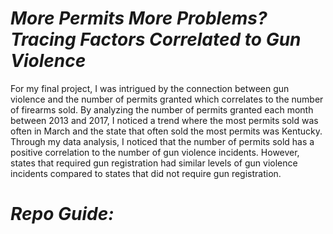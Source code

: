 # *More Permits More Problems? Tracing Factors Correlated to Gun Violence*

For my final project, I was intrigued by the connection between gun violence and the number of permits granted which correlates to the number of firearms sold. By analyzing the number of permits granted each month between 2013 and 2017, I noticed a trend where the most permits sold was often in March and the state that often sold the most permits was Kentucky. Through my data analysis, I noticed that the number of permits sold has a positive correlation to the number of gun violence incidents. However, states that required gun registration had similar levels of gun violence incidents compared to states that did not require gun registration. 

# *Repo Guide:*

